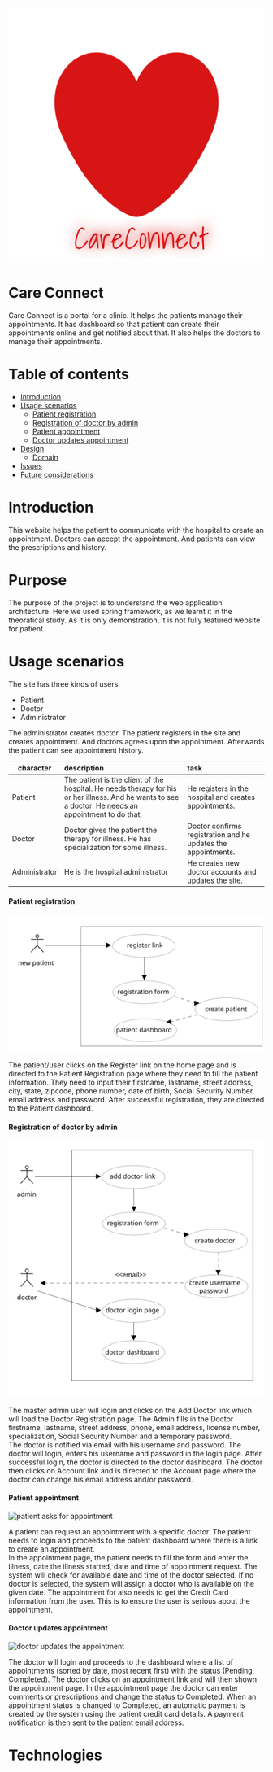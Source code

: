 ![careconnect](src/main/resources/static/img/careconnect.png)

Care Connect
==============

Care Connect is a portal for a clinic. It helps the patients manage their appointments. It has dashboard so that patient can create their appointments online and get notified about that. It also helps the doctors to manage their appointments.

Table of contents
==================

- [Introduction](#introduction)
- [Usage scenarios](#usage-scenarios)
	- [Patient registration](#patient-registration)
	- [Registration of doctor by admin](#registration-of-doctor-by_admin)
	- [Patient appointment](#patient-appointment)
	- [Doctor updates appointment](#doctor-updates-appointment)
- [Design](#detail-design)
	- [Domain](#domain)
- [Issues](#issues)
- [Future considerations](#future-considerations)

Introduction
=============
This website helps the patient to communicate with the hospital to create an appointment. Doctors can accept the appointment. And patients can view the prescriptions and history.

Purpose
========

The purpose of the project is to understand the web application architecture. Here we used spring framework, as we learnt it in the theoratical study. As it is only demonstration, it is not fully featured website for patient. 

Usage scenarios
===============

The site has three kinds of users. 

- Patient
- Doctor
- Administrator

The administrator creates doctor. The patient registers in the site and creates appointment. And doctors agrees upon the appointment. Afterwards the patient can see appointment history.

character | description | task 
----------|:------------|:---------------------
Patient | The patient is the client of the hospital. He needs therapy for his or her illness. And he wants to see a doctor. He needs an appointment to do that. | He registers in the hospital and creates appointments.
Doctor | Doctor gives the patient the therapy for illness. He has specialization for some illness. | Doctor confirms registration and he updates the appointments.
Administrator | He is the hospital administrator | He creates new doctor accounts and updates the site.

#### Patient registration

![patient registration](doc/diagrams/patient_registration.svg)

The patient/user clicks on the Register link on the home page and is directed to the Patient Registration page where they need to fill the patient information. They need to input their firstname, lastname, street address, city, state, zipcode, phone number, date of birth, Social Security Number, email address and password.
After successful registration, they are directed to the Patient dashboard.

#### Registration of doctor by admin

![doctor registration](doc/diagrams/doctor_registration.svg)

The master admin user will login and clicks on the Add Doctor link which will load the Doctor Registration page.  The Admin fills in the Doctor firstname, lastname, street address, phone, email address, license number, specialization, Social Security Number and a temporary password.  
The doctor is notified via email with his username and password. The doctor will login, enters his username and password in the login page.  After successful login, the doctor is directed to the doctor dashboard.  The doctor then clicks on Account link and is directed to the Account page where the doctor can change his email address and/or password.  

#### Patient appointment

![patient asks for appointment](doc/diagrams/patient_appointment.svg)

A patient can request an appointment with a specific doctor.  The patient needs to login and proceeds to the patient dashboard where there is a link to create an appointment.  
In the appointment page, the patient needs to fill the form and enter the illness, date the illness started, date and time of appointment request.  The system will check for available date and time of the doctor selected. If no doctor is selected, the system will assign a doctor who is available on the given date. The appointment for also needs to get the Credit Card information from the user.  This is to ensure the user is serious about the appointment.  

#### Doctor updates appointment

![doctor updates the appointment](doc/diagrams/doctor_updates_appointment.svg)

The doctor will login and proceeds to the dashboard where a list of appointments (sorted by date, most recent first) with the status (Pending, Completed).  The doctor clicks on an appointment link and will then shown the appointment page.  In the appointment page the doctor can enter comments or prescriptions and change the status to Completed. When an appointment status is changed to Completed, an automatic payment is created by the system using the patient credit card details.  A payment notification is then sent to the patient email address.


Technologies
=============



